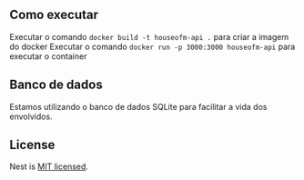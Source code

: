 ## Como executar
Executar o comando `docker build -t houseofm-api .` para criar a imagem do docker
Executar o comando `docker run -p 3000:3000 houseofm-api` para executar o container

## Banco de dados
Estamos utilizando o banco de dados SQLite para facilitar a vida dos envolvidos.

## License

Nest is [MIT licensed](LICENSE).
